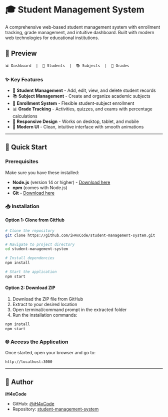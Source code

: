 # 🎓 Student Management System

A comprehensive web-based student management system with enrollment tracking, grade management, and intuitive dashboard. Built with modern web technologies for educational institutions.

## 📸 Preview

```
📊 Dashboard  |  👥 Students  |  📚 Subjects  |  📝 Grades
```

### ✨ Key Features
- 🎯 **Student Management** - Add, edit, view, and delete student records
- 📚 **Subject Management** - Create and organize academic subjects
- 🔄 **Enrollment System** - Flexible student-subject enrollment
- 📊 **Grade Tracking** - Activities, quizzes, and exams with percentage calculations
- 📱 **Responsive Design** - Works on desktop, tablet, and mobile
- 🎨 **Modern UI** - Clean, intuitive interface with smooth animations

---

## 🚀 Quick Start

### Prerequisites
Make sure you have these installed:
- **Node.js** (version 14 or higher) - [Download here](https://nodejs.org/)
- **npm** (comes with Node.js)
- **Git** - [Download here](https://git-scm.com/)

### 📥 Installation

#### Option 1: Clone from GitHub
```bash
# Clone the repository
git clone https://github.com/iH4xCode/student-management-system.git

# Navigate to project directory
cd student-management-system

# Install dependencies
npm install

# Start the application
npm start
```

#### Option 2: Download ZIP
1. Download the ZIP file from GitHub
2. Extract to your desired location
3. Open terminal/command prompt in the extracted folder
4. Run the installation commands:
```bash
npm install
npm start
```

### 🌐 Access the Application
Once started, open your browser and go to:
```
http://localhost:3000
```

---

## 👤 Author

**iH4xCode**
- GitHub: [@iH4xCode](https://github.com/iH4xCode)
- Repository: [student-management-system](https://github.com/iH4xCode/student-management-system)


